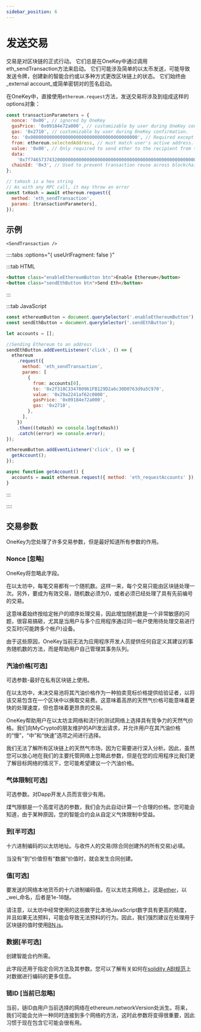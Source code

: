 ```yaml
---
sidebar_position: 6
---
```


# 发送交易

交易是对区块链的正式行动。 它们总是在OneKey中通过调用eth_sendTransaction方法来启动。 它们可能涉及简单的以太币发送，可能导致发送令牌，创建新的智能合约或以多种方式更改区块链上的状态。 它们始终由_external account_或简单密钥对的签名启动。

在OneKey中，直接使用`ethereum.request`方法，发送交易将涉及到组成这样的options对象：

```javascript
const transactionParameters = {
  nonce: '0x00', // ignored by OneKey
  gasPrice: '0x09184e72a000', // customizable by user during OneKey confirmation.
  gas: '0x2710', // customizable by user during OneKey confirmation.
  to: '0x0000000000000000000000000000000000000000', // Required except during contract publications.
  from: ethereum.selectedAddress, // must match user's active address.
  value: '0x00', // Only required to send ether to the recipient from the initiating external account.
  data:
    '0x7f7465737432000000000000000000000000000000000000000000000000000000600057', // Optional, but used for defining smart contract creation and interaction.
  chainId: '0x3', // Used to prevent transaction reuse across blockchains. Auto-filled by OneKey.
};

// txHash is a hex string
// As with any RPC call, it may throw an error
const txHash = await ethereum.request({
  method: 'eth_sendTransaction',
  params: [transactionParameters],
});
```

## 示例

```
<SendTransaction />
```

::::tabs :options="{ useUrlFragment: false }"

:::tab HTML

```html
<button class="enableEthereumButton btn">Enable Ethereum</button>
<button class="sendEthButton btn">Send Eth</button>
```

:::

:::tab JavaScript

```javascript
const ethereumButton = document.querySelector('.enableEthereumButton');
const sendEthButton = document.querySelector('.sendEthButton');

let accounts = [];

//Sending Ethereum to an address
sendEthButton.addEventListener('click', () => {
  ethereum
    .request({
      method: 'eth_sendTransaction',
      params: [
        {
          from: accounts[0],
          to: '0x2f318C334780961FB129D2a6c30D0763d9a5C970',
          value: '0x29a2241af62c0000',
          gasPrice: '0x09184e72a000',
          gas: '0x2710',
        },
      ],
    })
    .then((txHash) => console.log(txHash))
    .catch((error) => console.error);
});

ethereumButton.addEventListener('click', () => {
  getAccount();
});

async function getAccount() {
  accounts = await ethereum.request({ method: 'eth_requestAccounts' });
}
```

:::

::::

## 交易参数

OneKey为您处理了许多交易参数，但是最好知道所有参数的作用。

### Nonce [忽略]

OneKey将忽略此字段。

在以太坊中，每笔交易都有一个随机数。这样一来，每个交易只能由区块链处理一次。另外，要成为有效交易，随机数必须为0，或者必须已经处理了具有先前编号的交易。

这意味着始终按给定帐户的顺序处理交易，因此增加随机数是一个非常敏感的问题，很容易搞砸，尤其是当用户与多个应用程序通过同一帐户使用待处理交易进行交互时(可能跨多个帐户)设备。

由于这些原因，OneKey当前无法为应用程序开发人员提供任何自定义其建议的事务随机数的方法，而是帮助用户自己管理其事务队列。

### 汽油价格[可选]

可选参数-最好在私有区块链上使用。

在以太坊中，未决交易池将其汽油价格作为一种拍卖竞标价格提供给验证者，以将该交易包含在一个区块中以换取交易费。这意味着高昂的天然气价格可能意味着更快的处理速度，但也意味着更昂贵的交易。

OneKey帮助用户在以太坊主网络和流行的测试网络上选择具有竞争力的天然气价格。我们向MyCrypto的朋友维护的API发出请求，并允许用户在其汽油价格的“慢”，“中”和“快速”选项之间进行选择。

我们无法了解所有区块链上的天然气市场，因为它需要进行深入分析。因此，虽然您可以放心地在我们的主要托管网络上忽略此参数，但是在您的应用程序比我们更了解目标网络的情况下，您可能希望建议一个汽油价格。

### 气体限制[可选]

可选参数。对Dapp开发人员而言很少有用。

煤气限额是一个高度可选的参数，我们会为此自动计算一个合理的价格。您可能会知道，由于某种原因，您的智能合约会从自定义气体限制中受益。

### 到[半可选]

十六进制编码的以太坊地址。与收件人的交易(除合同创建外的所有交易)必填。

当没有“到”价值但有“数据”价值时，就会发生合同创建。

### 值[可选]

要发送的网络本地货币的十六进制编码值。在以太坊主网络上，这是[ether](https://www.ethereum.org/eth)，以_wei_命名，后者是1e-18醚。

请注意，以太坊中经常使用的这些数字比本地JavaScript数字具有更高的精度，并且如果无法预料，可能会导致无法预料的行为。因此，我们强烈建议在处理用于区块链的值时使用[BN.js](https://github.com/indutny/bn.js/)。

### 数据[半可选]

创建智能合约所需。

此字段还用于指定合同方法及其参数。您可以了解有关如何在[solidity ABI规范](https://solidity.readthedocs.io/en/develop/abi-spec.html)上对数据进行编码的更多信息。

### 链ID [当前已忽略]

当前，链ID由用户当前选择的网络在ethereum.networkVersion处派生。将来，我们可能会允许一种同时连接到多个网络的方法，这时此参数将变得很重要，因此习惯于现在包含它可能会很有用。

